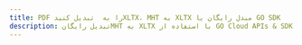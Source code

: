 ---title: PDF را به  تبدیل کنیدXLTX، MHT به XLTX مبدل رایگان یا GO SDKdescription: تبدیل رایگانMHT به XLTX با استفاده از GO Cloud APIs & SDK همچنین اسناد PDF را در Cloud ایجاد، ویرایش و رندر کنید.---